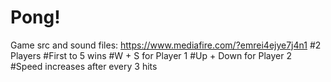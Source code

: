 # Pong!
Game src and sound files: https://www.mediafire.com/?emrei4ejye7j4n1
#2 Players
#First to 5 wins
#W + S for Player 1
#Up + Down for Player 2
#Speed increases after every 3 hits
